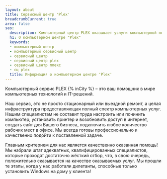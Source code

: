 ```yaml
---
layout: about
title: Сервисный центр 'Plex'
breadcrumbCurrent: true
area: false
seo:
  description: Компьютерный центр PLEX оказывает услуги компьютерной помощи на выезде {% inCity %}. Наши специалисты обладают большим опытом и могут справиться с любой проблемой, возникшей у вашей компьютерной техники. Оращаясь к нам, Вы получите оперативную профессиональную помощь.
  h1: О компьютерном центре "Plex"
  keywords: 
  - компьютерный центр
  - компьютерный сервисный центр
  - сервисный центр
  - сервисный центр plex
  - сервисный центр плекс
  - сц plex
  title: Информация о компьютерном центре 'Plex'
---
```


Компьютерный сервис PLEX {% inCity %} – это ваш помощник в мире компьютерных технологий и IT-решений. 

Наш сервис, это не просто стационарный или выездной ремонт, а целая инфраструктура предоставляющая полный спектр компьютерных услуг. Нашим специалистам не составит труда настроить или починить компьютер, установить принтер и возобновить доступ в интернет, создать сайт для Вашего бизнеса, подключить любое количество рабочих мест в офисе. Мы всегда готовы профессионально и качественно подойти к поставленной задаче.
 
Главным критерием для нас является качественно оказанная помощь! Мы набрали штат адекватных, квалифицированных специалистов, которые проходят достаточно жёсткий отбор, что, в свою очередь, положительно сказывается на качестве оказываемых услуг. Мы прошли те этапы, когда у нас работали дилетанты, способные только установить Windows на дому у клиента!
